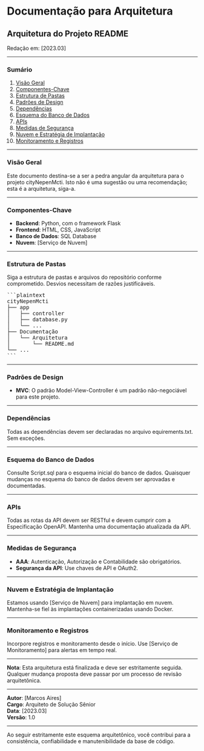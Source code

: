 # Documentação para Arquitetura

## Arquitetura do Projeto README

Redação em: [2023.03]

---

### Sumário

1. [Visão Geral](#visão-geral)
2. [Componentes-Chave](#componentes-chave)
3. [Estrutura de Pastas](#estrutura-de-pastas)
4. [Padrões de Design](#padrões-de-design)
5. [Dependências](#dependências)
6. [Esquema do Banco de Dados](#esquema-do-banco-de-dados)
7. [APIs](#apis)
8. [Medidas de Segurança](#medidas-de-segurança)
9. [Nuvem e Estratégia de Implantação](#nuvem-e-estratégia-de-implantação)
10. [Monitoramento e Registros](#monitoramento-e-registros)

---

### Visão Geral

Este documento destina-se a ser a pedra angular da arquitetura para o projeto cityNepenMcti. Isto não é uma sugestão ou uma recomendação; esta é a arquitetura, siga-a.

---

### Componentes-Chave

- **Backend**: Python, com o framework Flask
- **Frontend**: HTML, CSS, JavaScript
- **Banco de Dados**: SQL Database
- **Nuvem**: [Serviço de Nuvem]

---

### Estrutura de Pastas

Siga a estrutura de pastas e arquivos do repositório conforme comprometido. Desvios necessitam de razões justificáveis.

<pre>
```plaintext
cityNepenMcti
├── app
│   ├── controller
│   ├── database.py
│   └── ...
├── Documentação
│   └── Arquitetura
│       └── README.md
└── ...
```
</pre>



---

### Padrões de Design

- **MVC**: O padrão Model-View-Controller é um padrão não-negociável para este projeto.
  
---

### Dependências

Todas as dependências devem ser declaradas no arquivo 
equirements.txt. Sem exceções.

---

### Esquema do Banco de Dados

Consulte Script.sql para o esquema inicial do banco de dados. Quaisquer mudanças no esquema do banco de dados devem ser aprovadas e documentadas.

---

### APIs

Todas as rotas da API devem ser RESTful e devem cumprir com a Especificação OpenAPI. Mantenha uma documentação atualizada da API.

---

### Medidas de Segurança

- **AAA**: Autenticação, Autorização e Contabilidade são obrigatórios.
- **Segurança da API**: Use chaves de API e OAuth2.
  
---

### Nuvem e Estratégia de Implantação

Estamos usando [Serviço de Nuvem] para implantação em nuvem. Mantenha-se fiel às implantações containerizadas usando Docker.

---

### Monitoramento e Registros

Incorpore registros e monitoramento desde o início. Use [Serviço de Monitoramento] para alertas em tempo real.

---

**Nota**: Esta arquitetura está finalizada e deve ser estritamente seguida. Qualquer mudança proposta deve passar por um processo de revisão arquitetônica.

--- 

**Autor**: [Marcos Aires]  
**Cargo**: Arquiteto de Solução Sênior  
**Data**: [2023.03]  
**Versão**: 1.0

---

Ao seguir estritamente este esquema arquitetônico, você contribui para a consistência, confiabilidade e manutenibilidade da base de código.

